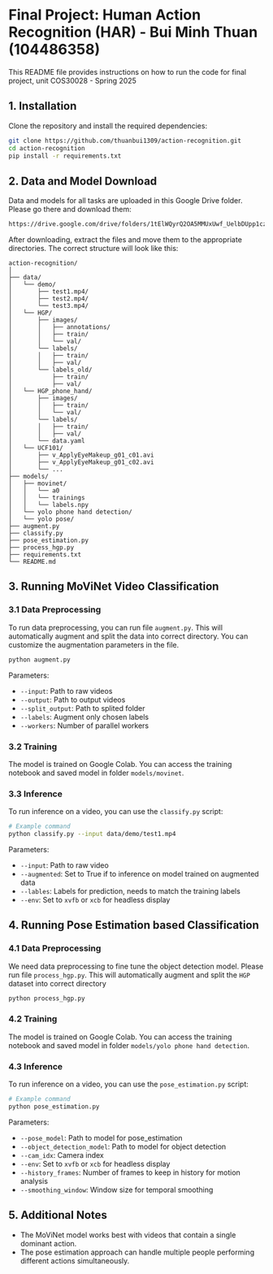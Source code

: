 # Final Project: Human Action Recognition (HAR) - Bui Minh Thuan (104486358)

This README file provides instructions on how to run the code for final project, unit COS30028 - Spring 2025

## 1. Installation

Clone the repository and install the required dependencies:

```bash
git clone https://github.com/thuanbui1309/action-recognition.git
cd action-recognition
pip install -r requirements.txt
```

## 2. Data and Model Download

Data and models for all  tasks are uploaded in this Google Drive folder. Please go there and download them:

```bash
https://drive.google.com/drive/folders/1tElWQyrQ2OA5MMUxUwf_UelbDUpp1czJ?usp=sharing
```

After downloading, extract the files and move them to the appropriate directories. The correct structure will look like this:
```
action-recognition/
│
├── data/
│   └── demo/
│       ├── test1.mp4/
│       ├── test2.mp4/
│       └── test3.mp4/
│   └── HGP/
│       ├── images/
│       │   ├── annotations/
│       │   ├── train/
│       │   └── val/
│       └── labels/
│       │   ├── train/
│       │   ├── val/
│       └── labels_old/
│           ├── train/
│           ├── val/
│   └── HGP_phone_hand/
│       ├── images/
│       │   ├── train/
│       │   └── val/
│       └── labels/
│       │   ├── train/
│       │   ├── val/
│       └── data.yaml
│   └── UCF101/
│       ├── v_ApplyEyeMakeup_g01_c01.avi
│       ├── v_ApplyEyeMakeup_g01_c02.avi
│       └── ...
├── models/
│   ├── movinet/
│   │   └── a0
│   │   └── trainings
│   │   └── labels.npy
│   └── yolo phone hand detection/
│   └── yolo pose/
├── augment.py
├── classify.py
├── pose_estimation.py
├── process_hgp.py
├── requirements.txt
└── README.md
```

## 3. Running MoViNet Video Classification

### 3.1 Data Preprocessing

To run data preprocessing, you can run file `augment.py`. This will automatically augment and split the data into correct directory. You can customize the augmentation parameters in the file.

```bash
python augment.py
```

Parameters:
- `--input`: Path to raw videos
- `--output`: Path to output videos
- `--split_output`: Path to splited folder
- `--labels`: Augment only chosen labels
- `--workers`: Number of parallel workers

### 3.2 Training

The model is trained on Google Colab. You can access the training notebook and saved model in folder `models/movinet`.

### 3.3 Inference

To run inference on a video, you can use the `classify.py` script:

```bash
# Example command
python classify.py --input data/demo/test1.mp4
```

Parameters:
- `--input`: Path to raw video
- `--augmented`: Set to True if to inference on model trained on augmented data
- `--lables`: Labels for prediction, needs to match the training labels
- `--env`: Set to `xvfb` or `xcb` for headless display

## 4. Running Pose Estimation based Classification

### 4.1 Data Preprocessing

We need data preprocessing to fine tune the object detection model. Please run file `process_hgp.py`. This will automatically augment and split the `HGP` dataset into correct directory

```bash
python process_hgp.py
```

### 4.2 Training

The model is trained on Google Colab. You can access the training notebook and saved model in folder `models/yolo phone hand detection`.

### 4.3 Inference

To run inference on a video, you can use the `pose_estimation.py` script:

```bash
# Example command
python pose_estimation.py
```

Parameters:
- `--pose_model`: Path to model for pose_estimation
- `--object_detection_model`: Path to model for object detection
- `--cam_idx`: Camera index
- `--env`: Set to `xvfb` or `xcb` for headless display
- `--history_frames`: Number of frames to keep in history for motion analysis
- `--smoothing_window`: Window size for temporal smoothing

## 5. Additional Notes

- The MoViNet model works best with videos that contain a single dominant action.
- The pose estimation approach can handle multiple people performing different actions simultaneously.